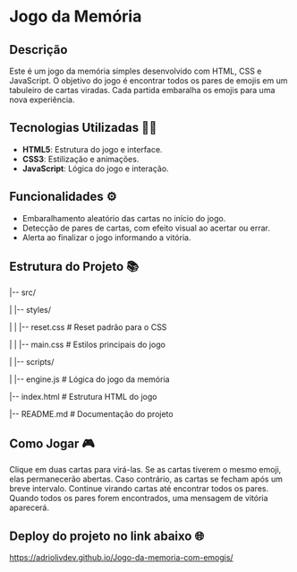 # Jogo da Memória

## Descrição
Este é um jogo da memória simples desenvolvido com HTML, CSS e JavaScript. O objetivo do jogo é encontrar todos os pares de emojis em um tabuleiro de cartas viradas. Cada partida embaralha os emojis para uma nova experiência.

## Tecnologias Utilizadas 👩‍💻
- **HTML5**: Estrutura do jogo e interface.
- **CSS3**: Estilização e animações.
- **JavaScript**: Lógica do jogo e interação.

## Funcionalidades ⚙️
- Embaralhamento aleatório das cartas no início do jogo.
- Detecção de pares de cartas, com efeito visual ao acertar ou errar.
- Alerta ao finalizar o jogo informando a vitória.

## Estrutura do Projeto 📚

|-- src/

|   |-- styles/

|   |   |-- reset.css   # Reset padrão para o CSS

|   |   |-- main.css    # Estilos principais do jogo

|   |-- scripts/

|       |-- engine.js   # Lógica do jogo da memória

|-- index.html          # Estrutura HTML do jogo

|-- README.md           # Documentação do projeto

## Como Jogar 🎮
Clique em duas cartas para virá-las.
Se as cartas tiverem o mesmo emoji, elas permanecerão abertas.
Caso contrário, as cartas se fecham após um breve intervalo.
Continue virando cartas até encontrar todos os pares.
Quando todos os pares forem encontrados, uma mensagem de vitória aparecerá.

## Deploy do projeto no link abaixo 🌐
https://adriolivdev.github.io/Jogo-da-memoria-com-emogis/
